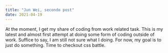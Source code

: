 ```yaml
---
title: "Jun Wei, secondo post"
date: 2021-04-19
---
```


At the moment, I get my share of coding from work related task. This is my latest and almost first attempt at doing some form of coding
outside of work. Suffice to say, I am still not sure what I doing. For now, my goal is to just do something. Time to checkout css battle.
